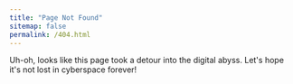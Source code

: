 ```yaml
---
title: "Page Not Found"
sitemap: false
permalink: /404.html
---
```


Uh-oh, looks like this page took a detour into the digital abyss. Let's hope it's not lost in cyberspace forever!
